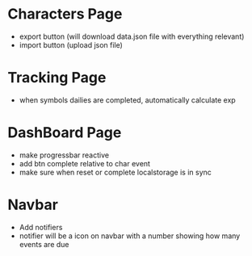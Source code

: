 # Characters Page

 <!-- - Add Character -->
 <!-- - Delete Character -->
 <!-- - Confirm Delete Button -->
 <!-- - Character image -->
 <!-- - Edit Character -->
 <!-- - Create object of all events to track per character -->
 <!-- - Drag and drop to rearrange characters order -->
 <!-- - UX transitions -->

- export button (will download data.json file with everything relevant)
- import button (upload json file)

# Tracking Page

 <!-- - Show the current active character -->
 <!-- - Show in progress/completed tracked events -->
 <!-- - button to complete each event -->
 <!-- - button to send current character to dashboard -->
 <!-- - show when completed events reset ( e.g weekly bosses reset on thursday) -->

- when symbols dailies are completed, automatically calculate exp

# DashBoard Page

 <!-- - add/remove characters to allow multiple tracking -->
 <!-- - progress bar -->
 <!-- - show every todo event -->

- make progressbar reactive
- add btn complete relative to char event
- make sure when reset or complete localstorage is in sync

# Navbar

 <!-- - Daily Reset Countdown -->
 <!-- - Improve Reset timer -->

- Add notifiers
- notifier will be a icon on navbar with a number showing how many events are due
